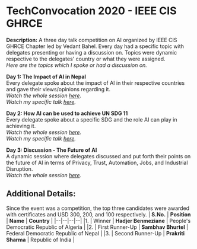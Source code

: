 # TechConvocation 2020 - IEEE CIS GHRCE

**Description:** A three day talk competition on AI organized by IEEE CIS GHRCE Chapter led by Vedant Bahel. Every day had a specific topic with delegates presenting or having a discussion on. Topics were dynamic respective to the delegates' country or what they were assigned.<br/>
*Here are the topics which I spoke or had a discussion on.*

**Day 1: The Impact of AI in Nepal**<br/>
Every delegate spoke about the impact of AI in their respective countries and gave their views/opinions regarding it.<br/>
*Watch the whole session [here](https://youtu.be/fMWwxc00A3E).*<br/>
*Watch my specific talk [here](https://youtu.be/fMWwxc00A3E?t=2625).*

**Day 2: How AI can be used to achieve UN SDG 11**<br/>
Every delegate spoke about a specific SDG and the role AI can play in achieving it.<br/>
*Watch the whole session [here](https://youtu.be/Sr7dIvtdSsQ).*<br/>
*Watch my specific talk [here](https://youtu.be/Sr7dIvtdSsQ?t=1791).*

**Day 3: Discussion - The Future of AI**<br/>
A dynamic session where delegates discussed and put forth their points on the future of AI in terms of Privacy, Trust, Automation, Jobs, and Industrial Disruption.<br/>
*Watch the whole session [here](https://youtu.be/atxvzYDaq0g).*


## Additional Details: 
Since the event was a competition, the top three candidates were awarded with certificates and USD 300, 200, and 100 respectively.
| **S.No.** | **Position** | **Name** | **Country** | 
|--|--|--|--|
|1. | Winner | **Hadjer Benmeziane** | People's Democratic Republic of Algeria | 
|2. | First Runner-Up | **Sambhav Bhurtel** | Federal Democratic Republic of Nepal | 
|3. | Second Runner-Up | **Prakriti Sharma** | Republic of India | 
